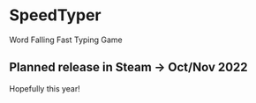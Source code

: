 # SpeedTyper
Word Falling Fast Typing Game
<h2>Planned release in Steam -> Oct/Nov 2022</h2>
Hopefully this year!
